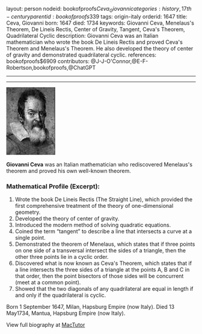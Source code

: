 layout: person
nodeid: bookofproofs$Ceva_Giovanni
categories: history,17th-century
parentid: bookofproofs$339
tags: origin-italy
orderid: 1647
title: Ceva, Giovanni
born: 1647
died: 1734
keywords: Giovanni Ceva, Menelaus's Theorem, De Lineis Rectis, Center of Gravity, Tangent, Ceva's Theorem, Quadrilateral Cyclic
description: Giovanni Ceva was an Italian mathematician who wrote the book De Lineis Rectis and proved Ceva's Theorem and Menelaus's Theorem. He also developed the theory of center of gravity and demonstrated quadrilateral cyclic.
references: bookofproofs$6909
contributors: @J-J-O'Connor,@E-F-Robertson,bookofproofs,@ChatGPT

---



---

![Ceva_Giovanni.jpg](https://github.com/bookofproofs/bookofproofs.github.io/blob/main/_sources/_assets/images/portraits/Ceva_Giovanni.jpg?raw=true)

**Giovanni Ceva** was an Italian mathematician who rediscovered Menelaus's theorem and proved his own well-known theorem.

### Mathematical Profile (Excerpt):
1. Wrote the book De Lineis Rectis (The Straight Line), which provided the first comprehensive treatment of the theory of one-dimensional geometry.
2. Developed the theory of center of gravity.
3. Introduced the modern method of solving quadratic equations.
4. Coined the term “tangent” to describe a line that intersects a curve at a single point.
5. Demonstrated the theorem of Menelaus, which states that if three points on one side of a transversal intersect the sides of a triangle, then the other three points lie in a cyclic order.
6. Discovered what is now known as Ceva's Theorem, which states that if a line intersects the three sides of a triangle at the points A, B and C in that order, then the point bisectors of those sides will be concurrent (meet at a common point).
7. Showed that the two diagonals of any quadrilateral are equal in length if and only if the quadrilateral is cyclic.

Born 1 September 1647, Milan, Hapsburg Empire (now Italy). Died 13 May1734, Mantua, Hapsburg Empire (now Italy).

View full biography at [MacTutor](https://mathshistory.st-andrews.ac.uk/Biographies/Ceva_Giovanni/)

